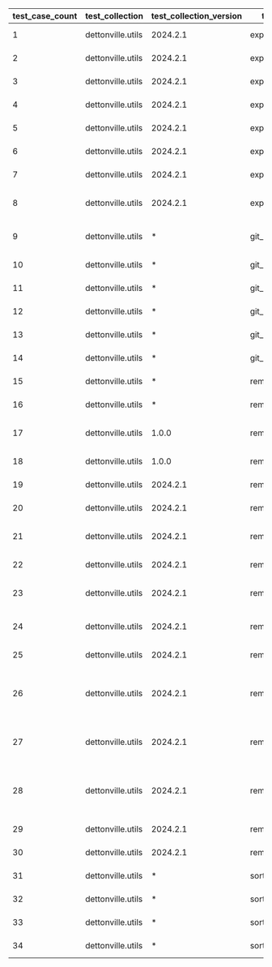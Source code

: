  | test_case_count | test_collection | test_collection_version | test_component | test_job_link | test_component_git_branch | test_component_git_commit_hash | test_case_id | test_date | test_description | test_failed | test_details_link | 
 |--- | --- | --- | --- | --- | --- | --- | --- | --- | --- | --- | --- | 
 | 1 | dettonville.utils | 2024.2.1 | export_dicts |  | main | bf085e9 | 01 | 2024-02-20T22:35:39Z | CSV test | False | [test details](./export_dicts/test.results/test_01/test-results.detailed.yml) | 
 | 2 | dettonville.utils | 2024.2.1 | export_dicts |  | main | bf085e9 | 02 | 2024-02-20T22:35:39Z | CSV test - empty key value | False | [test details](./export_dicts/test.results/test_02/test-results.detailed.yml) | 
 | 3 | dettonville.utils | 2024.2.1 | export_dicts |  | main | bf085e9 | 03 | 2024-02-20T22:35:39Z | CSV test - encoded string values | False | [test details](./export_dicts/test.results/test_03/test-results.detailed.yml) | 
 | 4 | dettonville.utils | 2024.2.1 | export_dicts |  | main | bf085e9 | 04 | 2024-02-20T22:35:39Z | CSV test - export with specified columns | False | [test details](./export_dicts/test.results/test_04/test-results.detailed.yml) | 
 | 5 | dettonville.utils | 2024.2.1 | export_dicts |  | main | bf085e9 | 05 | 2024-02-20T22:35:39Z | markdown test | False | [test details](./export_dicts/test.results/test_05/test-results.detailed.yml) | 
 | 6 | dettonville.utils | 2024.2.1 | export_dicts |  | main | bf085e9 | 06 | 2024-02-20T22:35:39Z | markdown test - empty key value | False | [test details](./export_dicts/test.results/test_06/test-results.detailed.yml) | 
 | 7 | dettonville.utils | 2024.2.1 | export_dicts |  | main | bf085e9 | 07 | 2024-02-20T22:35:39Z | markdown test - encoded string values | False | [test details](./export_dicts/test.results/test_07/test-results.detailed.yml) | 
 | 8 | dettonville.utils | 2024.2.1 | export_dicts |  | main | bf085e9 | 08 | 2024-02-20T22:35:39Z | markdown test - export with specified columns | False | [test details](./export_dicts/test.results/test_08/test-results.detailed.yml) | 
 | 9 | dettonville.utils | * | git_pacp |  | main | bf085e9 | 01 | 2024-02-20T22:35:39Z | SSH - NO-OP - expect result with changed: false | False | [test details](./git_pacp/test.results/test_01/test-results.detailed.yml) | 
 | 10 | dettonville.utils | * | git_pacp |  | main | bf085e9 | 02 | 2024-02-20T22:35:39Z | SSH - add test file | False | [test details](./git_pacp/test.results/test_02/test-results.detailed.yml) | 
 | 11 | dettonville.utils | * | git_pacp |  | main | bf085e9 | 03 | 2024-02-20T22:35:39Z | SSH - add test file with explicit `add` path | False | [test details](./git_pacp/test.results/test_03/test-results.detailed.yml) | 
 | 12 | dettonville.utils | * | git_pacp |  | main | bf085e9 | 04 | 2024-02-20T22:35:39Z | SSH - expect default `add` path work | False | [test details](./git_pacp/test.results/test_04/test-results.detailed.yml) | 
 | 13 | dettonville.utils | * | git_pacp |  | main | bf085e9 | 05 | 2024-02-20T22:35:39Z | SSH - add test file with remote alias defined | False | [test details](./git_pacp/test.results/test_05/test-results.detailed.yml) | 
 | 14 | dettonville.utils | * | git_pacp |  | main | bf085e9 | 06 | 2024-02-20T22:35:39Z | SSH - remove test file | False | [test details](./git_pacp/test.results/test_06/test-results.detailed.yml) | 
 | 15 | dettonville.utils | * | remove_dict_keys |  | main | bf085e9 | 01 | 2024-02-20T22:35:39Z | dict object - single key remove test | False | [test details](./remove_dict_keys/test.results/test_01/test-results.detailed.yml) | 
 | 16 | dettonville.utils | * | remove_dict_keys |  | main | bf085e9 | 02 | 2024-02-20T22:35:39Z | dict object - multi key remove test | False | [test details](./remove_dict_keys/test.results/test_02/test-results.detailed.yml) | 
 | 17 | dettonville.utils | 1.0.0 | remove_dict_keys |  | main | bf085e9 | 03 | 2024-02-20T22:35:39Z | dict object - multi key remove test using regex | False | [test details](./remove_dict_keys/test.results/test_03/test-results.detailed.yml) | 
 | 18 | dettonville.utils | 1.0.0 | remove_dict_keys |  | main | bf085e9 | 04 | 2024-02-20T22:35:39Z | dict object - empty object remove test | False | [test details](./remove_dict_keys/test.results/test_04/test-results.detailed.yml) | 
 | 19 | dettonville.utils | 2024.2.1 | remove_dict_keys |  | main | bf085e9 | 05 | 2024-02-20T22:35:39Z | list object - single key remove test | False | [test details](./remove_dict_keys/test.results/test_05/test-results.detailed.yml) | 
 | 20 | dettonville.utils | 2024.2.1 | remove_dict_keys |  | main | bf085e9 | 06 | 2024-02-20T22:35:39Z | list object - multi key remove test | False | [test details](./remove_dict_keys/test.results/test_06/test-results.detailed.yml) | 
 | 21 | dettonville.utils | 2024.2.1 | remove_dict_keys |  | main | bf085e9 | 07 | 2024-02-20T22:35:39Z | list object - multi key remove test using regex | False | [test details](./remove_dict_keys/test.results/test_07/test-results.detailed.yml) | 
 | 22 | dettonville.utils | 2024.2.1 | remove_dict_keys |  | main | bf085e9 | 08 | 2024-02-20T22:35:39Z | list object - empty list remove test | False | [test details](./remove_dict_keys/test.results/test_08/test-results.detailed.yml) | 
 | 23 | dettonville.utils | 2024.2.1 | remove_dict_keys |  | main | bf085e9 | 09 | 2024-02-20T22:35:39Z | dict object - deep key remove test using ansible_facts | False | [test details](./remove_dict_keys/test.results/test_09/test-results.detailed.yml) | 
 | 24 | dettonville.utils | 2024.2.1 | remove_dict_keys |  | main | bf085e9 | 10 | 2024-02-20T22:35:39Z | dict object - deep key remove test using ansible_facts | False | [test details](./remove_dict_keys/test.results/test_10/test-results.detailed.yml) | 
 | 25 | dettonville.utils | 2024.2.1 | remove_sensitive_keys |  | main | bf085e9 | 01 | 2024-02-20T22:35:39Z | dict object - remove sensitive keys | False | [test details](./remove_sensitive_keys/test.results/test_01/test-results.detailed.yml) | 
 | 26 | dettonville.utils | 2024.2.1 | remove_sensitive_keys |  | main | bf085e9 | 02 | 2024-02-20T22:35:39Z | dict object - remove additional sensitive keys with additional_key_patterns defined | False | [test details](./remove_sensitive_keys/test.results/test_02/test-results.detailed.yml) | 
 | 27 | dettonville.utils | 2024.2.1 | remove_sensitive_keys |  | main | bf085e9 | 03 | 2024-02-20T22:35:39Z | dict object - remove sensitive keys with key_patterns explicitly defined | False | [test details](./remove_sensitive_keys/test.results/test_03/test-results.detailed.yml) | 
 | 28 | dettonville.utils | 2024.2.1 | remove_sensitive_keys |  | main | bf085e9 | 04 | 2024-02-20T22:35:39Z | dict object - remove sensitive keys with both key_patterns and additional_key_patterns defined | False | [test details](./remove_sensitive_keys/test.results/test_04/test-results.detailed.yml) | 
 | 29 | dettonville.utils | 2024.2.1 | remove_sensitive_keys |  | main | bf085e9 | 05 | 2024-02-20T22:35:39Z | list object - remove sensitive keys | False | [test details](./remove_sensitive_keys/test.results/test_05/test-results.detailed.yml) | 
 | 30 | dettonville.utils | 2024.2.1 | remove_sensitive_keys |  | main | bf085e9 | 06 | 2024-02-20T22:35:39Z | dict object - remove sensitive keys | False | [test details](./remove_sensitive_keys/test.results/test_06/test-results.detailed.yml) | 
 | 31 | dettonville.utils | * | sort_dict_list |  | main | bf085e9 | 01 | 2024-02-20T22:35:39Z | single key sort test | False | [test details](./sort_dict_list/test.results/test_01/test-results.detailed.yml) | 
 | 32 | dettonville.utils | * | sort_dict_list |  | main | bf085e9 | 02 | 2024-02-20T22:35:39Z | single key sort test using list | False | [test details](./sort_dict_list/test.results/test_02/test-results.detailed.yml) | 
 | 33 | dettonville.utils | * | sort_dict_list |  | main | bf085e9 | 03 | 2024-02-20T22:35:39Z | multi key sort test | False | [test details](./sort_dict_list/test.results/test_03/test-results.detailed.yml) | 
 | 34 | dettonville.utils | * | sort_dict_list |  | main | bf085e9 | 04 | 2024-02-20T22:35:39Z | empty list sort test | False | [test details](./sort_dict_list/test.results/test_04/test-results.detailed.yml) | 
